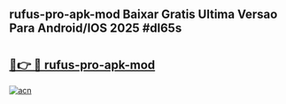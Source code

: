 ## rufus-pro-apk-mod Baixar Gratis Ultima Versao Para Android/IOS 2025 #dl65s

# <h2><a href="https://ainizakaria.my?title=rufus-pro-apk-mod&ref=20M">🔗👉 🔴 rufus-pro-apk-mod</a></h2>

[![acn](https://github.com/user-attachments/assets/0f9c940e-d8b0-45ae-aac7-cd30a18b3e1c)](https://ainizakaria.my?title=rufus-pro-apk-mod&ref=20M)

